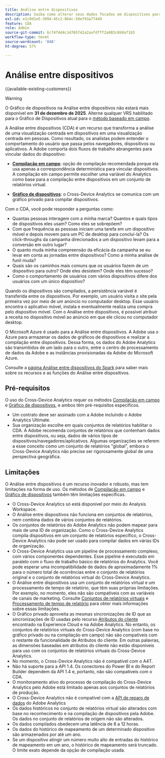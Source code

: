```yaml
---
title: Análise entre dispositivos
description: Saiba como alterar seus dados focados em dispositivos para focados em pessoas compilando os dados do dispositivo.
exl-id: e1c0d1e5-399d-45c2-864c-50ef93a77449
feature: CDA
role: Admin
source-git-commit: 6c74f4d4c14765742a2aafdfff2a083c6b0a7183
workflow-type: tm+mt
source-wordcount: '848'
ht-degree: 57%

---
```


# Análise entre dispositivos

{{available-existing-customers}}

>[!WARNING]
>
>O Gráfico de dispositivos na Análise entre dispositivos não estará mais disponível em **31 de dezembro de 2025**. Alterne qualquer VRS habilitado para o Gráfico de Dispositivos atual para o [método baseado em campo](/help/components/cda/field-based-stitching.md).
>


A Análise entre dispositivos (CDA) é um recurso que transforma a análise de uma visualização centrada em dispositivos em uma visualização centrada em pessoas. Como resultado, os analistas podem entender o comportamento do usuário que passa pelos navegadores, dispositivos ou aplicativos. A Adobe comporta dois fluxos de trabalho abrangentes para vincular dados do dispositivo:

* [**Compilação em campo**](field-based-stitching.md): opção de compilação recomendada porque ela usa apenas a correspondência determinística para vincular dispositivos.
A compilação em campo permite escolher uma variável do Analytics como base para a compilação entre dispositivos em um conjunto de relatórios virtual.

* [**Gráfico de dispositivos**](device-graph.md): o Cross-Device Analytics se comunica com um gráfico privado para compilar dispositivos.

Com o CDA, você pode responder a perguntas como:

* Quantas pessoas interagem com a minha marca? Quantos e quais tipos de dispositivos eles usam? Como eles se sobrepõem?
* Com que frequência as pessoas iniciam uma tarefa em um dispositivo móvel e depois movem para um PC de desktop para concluí-la? Os click-throughs da campanha direcionados a um dispositivo levam para a conversão em outro lugar?
* O quanto muda minha compreensão da eficácia da campanha se eu levar em conta as jornadas entre dispositivos? Como a minha análise de funil muda?
* Quais são os caminhos mais comuns que os usuários fazem de um dispositivo para outro? Onde eles desistem? Onde eles têm sucesso?
* Como o comportamento de usuários com vários dispositivos difere dos usuários com um único dispositivo?

Quando os dispositivos são compilados, a persistência variável é transferida entre os dispositivos. Por exemplo, um usuário visita o site pela primeira vez por meio de um anúncio no computador desktop. Esse usuário encontra o aplicativo móvel, instala e eventualmente realiza uma compra pelo dispositivo móvel. Com o Análise entre dispositivos, é possível atribuir a receita no dispositivo móvel ao anúncio em que ele clicou no computador desktop.

O Microsoft Azure é usado para a Análise entre dispositivos. A Adobe usa o Azure para armazenar os dados de gráficos de dispositivos e realizar a compilação entre dispositivos. Dessa forma, os dados do Adobe Analytics são transmitidos de um lado para o outro, entre o centro de processamento de dados da Adobe e as instâncias provisionadas da Adobe do Microsoft Azure.

Consulte a [página Análise entre dispositivos do Spark](https://express.adobe.com/page/8ZpjsX6Lp5XTM/) para saber mais sobre os recursos e as funções do Análise entre dispositivos.

## Pré-requisitos

O uso do Cross-Device Analytics requer os métodos [Compilação em campo](field-based-stitching.md) e [Gráfico de dispositivos](device-graph.md), e ambos têm pré-requisitos específicos.

* Um contrato deve ser assinado com a Adobe incluindo o Adobe Analytics Ultimate.
* Sua organização escolhe em quais conjuntos de relatórios habilitar o CDA. A Adobe recomenda conjuntos de relatórios que contenham dados entre dispositivos, ou seja, dados de vários tipos de dispositivos/navegadores/aplicativos. Algumas organizações se referem a esse conceito como um conjunto de relatórios &quot;global&quot;, embora o Cross-Device Analytics não precise ser rigorosamente global de uma perspectiva geográfica.

## Limitações

O Análise entre dispositivos é um recurso inovador e robusto, mas tem limitações na forma de uso. Os métodos de [Compilação em campo](field-based-stitching.md) e [Gráfico de dispositivos](device-graph.md) também têm limitações específicas.

* O Cross-Device Analytics só está disponível por meio do Analysis Workspace.
* O Análise entre dispositivos não funciona em conjuntos de relatórios, nem combina dados de vários conjuntos de relatórios.
* Os conjuntos de relatórios do Adobe Analytics não podem mapear para mais de uma ID de organização. Como o Cross-Device Analytics compila dispositivos em um conjunto de relatórios específico, o Cross-Device Analytics não pode ser usado para compilar dados em várias IDs de organização.
* O Cross-Device Analytics usa um pipeline de processamento complexo, com vários componentes dependentes. Esse pipeline é executado em paralelo com o fluxo de trabalho básico de relatórios do Analytics. Você pode esperar uma incompatibilidade de dados de aproximadamente 1% para o número total de ocorrências entre o conjunto de relatórios original e o conjunto de relatórios virtual do Cross-Device Analytics.
* O Análise entre dispositivos usa um conjunto de relatórios virtual e um processamento de tempo de relatório, que têm suas próprias limitações. Por exemplo, no momento, eles não são compatíveis com as variáveis de canais de marketing. Consulte [Conjuntos de relatórios virtuais](/help/components/vrs/vrs-about.md) e [Processamento de tempo de relatório](/help/components/vrs/vrs-report-time-processing.md) para obter mais informações sobre essas limitações.
* O Gráfico privado aproveita as mesmas sincronizações de ID que as sincronizações de ID usadas pelo recurso [Atributos do cliente](https://experienceleague.adobe.com/pt-br/docs/core-services/interface/services/customer-attributes/attributes) encontrado na Experience Cloud e na Adobe Analytics. No entanto, os conjuntos de relatórios virtuais do Cross-Device Analytics (com base no gráfico privado ou na compilação em campo) não são compatíveis com o restante da funcionalidade de Atributos do cliente. Em outras palavras, as dimensões baseadas em atributos do cliente não estão disponíveis para uso com os conjuntos de relatórios virtuais do Cross-Device Analytics.
* No momento, o Cross-Device Analytics não é compatível com o A4T.
* Não há suporte para a API 1.4. Os conectores do Power BI e do Report Builder dependem da API 1.4 e, portanto, não são compatíveis com o CDA.
* O monitoramento ativo do processo de compilação do Cross-Device Analytics pelo Adobe está limitado apenas aos conjuntos de relatórios de produção.
* O Cross-Device Analytics não é compatível com a [API de reparo de dados](https://developer.adobe.com/analytics-apis/docs/2.0/) do Adobe Analytics
* Os dados históricos no conjunto de relatórios virtual são alterados com base no reconhecimento e na compilação de dispositivos pela Adobe. Os dados no conjunto de relatórios de origem não são alterados.
* Os dados compilados obedecem uma latência de 8 a 12 horas.
* Os dados do histórico de mapeamento de um determinado dispositivo são armazenados por até um ano.
* Se um dispositivo atingir um número muito alto de entradas do histórico de mapeamento em um ano, o histórico de mapeamento será truncado. O limite exato depende da opção de compilação usada.

